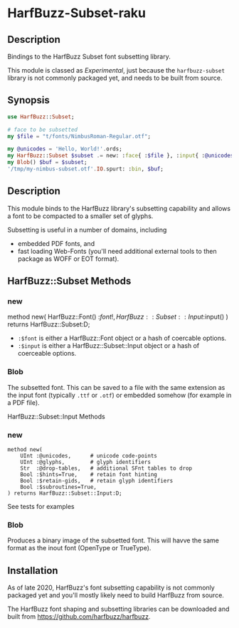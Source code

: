 HarfBuzz-Subset-raku
=============

Description
-----
Bindings to the HarfBuzz Subset font subsetting library.

This module is classed as *Experimental*, just because the `harfbuzz-subset` library is not commonly packaged yet, and needs to be built from source.

Synopsis
-----

```raku
use HarfBuzz::Subset;

# face to be subsetted
my $file = "t/fonts/NimbusRoman-Regular.otf";

my @unicodes = 'Hello, World!'.ords;
my HarfBuzz::Subset $subset .= new: :face{ :$file }, :input{ :@unicodes };
my Blob() $buf = $subset;
'/tmp/my-nimbus-subset.otf'.IO.spurt: :bin, $buf;
```

Description
----
This module binds to the HarfBuzz library's subsetting capability and allows a font to be compacted to a smaller set of glyphs.

Subsetting is useful in a number of domains, including

- embedded PDF fonts, and
- fast loading Web-Fonts (you'll need additional external tools to then package as WOFF or EOT format).

HarfBuzz::Subset Methods
----

### new

   method new(
       HarfBuzz::Font() :$font!,
       HarfBuzz::Subset::Input :$input()
   ) returns HarfBuzz::Subset:D;

- `:$font` is either a HarfBuzz::Font object or a hash of coercable options.
- `:$input` is either a HarfBuzz::Subset::Input object or a hash of coerceable options.

### Blob

The subsetted font. This can be saved to a file with the same extension as the input font (typically `.ttf` or `.otf`) or embedded somehow (for example in a PDF file).

HarfBuzz::Subset::Input Methods

### new

    method new(
        UInt :@unicodes,      # unicode code-points
        UInt :@glyphs,        # glyph identifiers
        Str  :@drop-tables,   # additional SFnt tables to drop
        Bool :$hints=True,    # retain font hinting
        Bool :$retain-gids,   # retain glyph identifiers
        Bool :$subroutines=True,
    ) returns HarfBuzz::Subset::Input:D;

See tests for examples

### Blob

Produces a binary image of the subsetted font. This will havve the
same format as the inout font (OpenType or TrueType).

Installation
----
As of late 2020, HarfBuzz's font subsetting capability is not commonly packaged yet and you'll mostly likely need to build HarfBuzz from source.

The HarfBuzz font shaping and subsetting libraries can be downloaded and built from https://github.com/harfbuzz/harfbuzz.


